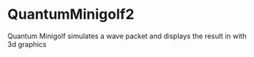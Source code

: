 # QuantumMinigolf2
Quantum Minigolf simulates a wave packet and displays the result in with 3d graphics
